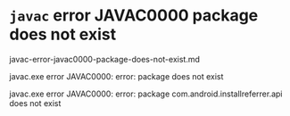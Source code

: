 # `javac` error JAVAC0000 package does not exist 

javac-error-javac0000-package-does-not-exist.md

javac.exe error JAVAC0000:  error: 
package 
does not exist 

javac.exe error JAVAC0000:  error: 
package 
    com.android.installreferrer.api 
does not exist 